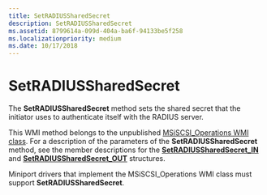 ```yaml
---
title: SetRADIUSSharedSecret
description: SetRADIUSSharedSecret
ms.assetid: 8799614a-099d-404a-ba6f-94133be5f258
ms.localizationpriority: medium
ms.date: 10/17/2018
---
```


# SetRADIUSSharedSecret


The **SetRADIUSSharedSecret** method sets the shared secret that the initiator uses to authenticate itself with the RADIUS server.

This WMI method belongs to the unpublished [MSiSCSI\_Operations WMI class](msiscsi-operations-wmi-class.md). For a description of the parameters of the **SetRADIUSSharedSecret** method, see the member descriptions for the [**SetRADIUSSharedSecret\_IN**](https://msdn.microsoft.com/library/windows/hardware/ff565831) and [**SetRADIUSSharedSecret\_OUT**](https://msdn.microsoft.com/library/windows/hardware/ff565837) structures.

Miniport drivers that implement the MSiSCSI\_Operations WMI class must support **SetRADIUSSharedSecret**.

 

 





